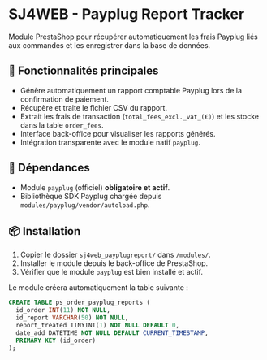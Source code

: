 # SJ4WEB - Payplug Report Tracker

Module PrestaShop pour récupérer automatiquement les frais Payplug liés aux commandes et les enregistrer dans la base de données.

## 🔧 Fonctionnalités principales

- Génère automatiquement un rapport comptable Payplug lors de la confirmation de paiement.
- Récupère et traite le fichier CSV du rapport.
- Extrait les frais de transaction (`total_fees_excl._vat_(€)`) et les stocke dans la table `order_fees`.
- Interface back-office pour visualiser les rapports générés.
- Intégration transparente avec le module natif `payplug`.

## 🧩 Dépendances

- Module `payplug` (officiel) **obligatoire et actif**.
- Bibliothèque SDK Payplug chargée depuis `modules/payplug/vendor/autoload.php`.

## 📦 Installation

1. Copier le dossier `sj4web_payplugreport/` dans `/modules/`.
2. Installer le module depuis le back-office de PrestaShop.
3. Vérifier que le module `payplug` est bien installé et actif.

Le module créera automatiquement la table suivante :

```sql
CREATE TABLE ps_order_payplug_reports (
  id_order INT(11) NOT NULL,
  id_report VARCHAR(50) NOT NULL,
  report_treated TINYINT(1) NOT NULL DEFAULT 0,
  date_add DATETIME NOT NULL DEFAULT CURRENT_TIMESTAMP,
  PRIMARY KEY (id_order)
);

